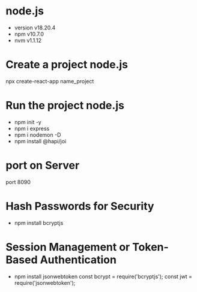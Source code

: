 # node.js
- version v18.20.4
- npm v10.7.0
- nvm v1.1.12

# Create a project node.js
npx create-react-app name_project

# Run the project node.js
- npm init -y
- npm i express
- npm i nodemon -D
- npm install @hapi/joi

# port on Server
port 8090

# Hash Passwords for Security
- npm install bcryptjs

# Session Management or Token-Based Authentication
- npm install jsonwebtoken
const bcrypt = require('bcryptjs');
const jwt = require('jsonwebtoken');